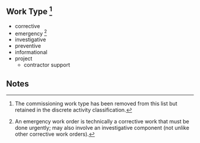 ## Work Type [^2]

* corrective
* emergency [^1]
* investigative
* preventive
* informational
* project
  * contractor support

## Notes
[^1]: An emergency work order is technically a corrective work that must be done urgently; may also involve an investigative component (not unlike other corrective work orders).
[^2]: The commissioning work type has been removed from this list but retained in the discrete activity classification.